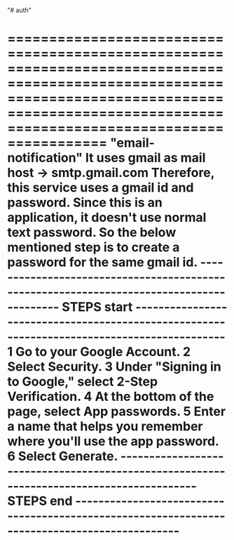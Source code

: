 "# auth" 


==================================================================================================================================================================================================
"email-notification"
It uses gmail as mail host -> smtp.gmail.com
Therefore, this service uses a gmail id and password. Since this is an application, it doesn't use normal text password. So the below mentioned step is to create a password for the same gmail id.
----------------------------------------------------------------------------------------- STEPS start --------------------------------------------------------------------------------------------
1 Go to your Google Account.
2 Select Security.
3 Under "Signing in to Google," select 2-Step Verification.
4 At the bottom of the page, select App passwords.
5 Enter a name that helps you remember where you'll use the app password.
6 Select Generate.
----------------------------------------------------------------------------------------- STEPS end ----------------------------------------------------------------------------------------------
==================================================================================================================================================================================================
